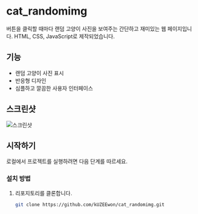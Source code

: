 # cat_randomimg

버튼을 클릭할 때마다 랜덤 고양이 사진을 보여주는 간단하고 재미있는 웹 페이지입니다. HTML, CSS, JavaScript로 제작되었습니다.

## 기능

- 랜덤 고양이 사진 표시
- 반응형 디자인
- 심플하고 깔끔한 사용자 인터페이스

## 스크린샷

![스크린샷](screenshot.png)

## 시작하기

로컬에서 프로젝트를 실행하려면 다음 단계를 따르세요.

### 설치 방법

1. 리포지토리를 클론합니다.
   ```sh
   git clone https://github.com/kUZEEwon/cat_randomimg.git
